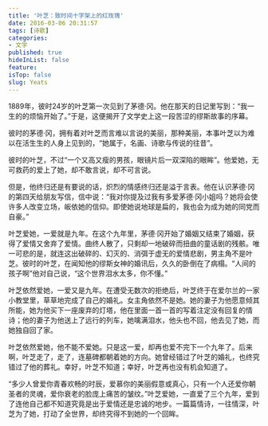 ```yaml
---
title: '叶芝：致时间十字架上的红玫瑰'
date: 2016-03-06 20:31:57
tags: [诗歌]
categories:
- 文学
published: true
hideInList: false
feature: 
isTop: false
slug: Yeats
---
```

1889年，彼时24岁的叶芝第一次见到了茅德·冈。他在那天的日记里写到：“我一生的的烦恼开始了。”于是，这便揭开了文学史上这一段苦涩的缪斯故事的序幕。

彼时的茅德·冈，拥有着对叶芝而言难以言说的美丽，那种美丽，本事叶芝以为难以在活生生的人身上见到的，“她属于，名画、诗歌与传说的往昔”。

彼时的叶芝，不过“一个又高又瘦的男孩，眼镜片后一双深陷的眼眸”。他爱她，无可救药的爱上了她，却不敢言说，却不可言说。

但是，他终归还是有要说的话，炽烈的情感终归还是溢于言表。他在认识茅德·冈的第四天给朋友写信，信中说：“我对你提及过我有多爱茅德·冈小姐吗？她将会使许多人改变立场，皈依她的信仰。即使她说地球是扁的，我也会为成为她的同党而自豪。”

叶芝爱她，一爱就是九年。在这个九年里，茅德·冈开始了婚姻又结束了婚姻，获得了爱情又舍弃了爱情。曲终人散了，只剩却一地破碎而扭曲的童话剧的残骸。唯一可悲的是，就连这出破碎的、幻灭的、消弭于虚无的爱情悲剧，男主角不是叶芝。彼时的叶芝，在闻知他的缪斯女神的婚讯后，久久的卧倒在了病榻。“人间的孩子啊”他对自己说，“这个世界泪水太多，你不懂。”

叶芝依然爱她，一爱又是九年。在遭受无数次的拒绝后，叶芝终于在爱尔兰的一家小教堂里，草草地完成了自己的婚礼。女主角依然不是她。她的妻子为他愿意倾其所能，她为他买下一座废弃的灯塔，他在里面一首一首的写着注定没有回复的情诗；他的妻子为他送上了远行的列车，她噙满泪水，他头也不回，他去见了她，而她独自回了家。

叶芝依然爱她，他不能不爱她。只是这一爱，却再也爱不完下一个九年了。后来啊，叶芝走了，走了，连墓碑都朝着她的方向。她曾经错过了叶芝的婚礼，也终究错过了他的葬礼。幸好，叶芝不知道；幸好，叶芝再也没有机会知道了。

“多少人曾爱你青春欢畅的时辰，爱慕你的美丽假意或真心，只有一个人还爱你朝圣者的灵魂，爱你衰老的脸庞上痛苦的皱纹。”叶芝爱她，一直爱了三个九年，爱到了连他自己都不知道究竟是出于爱情还是忠诚的地步。一篇篇情诗，一往情深，叶芝为了她，打动了全世界，却终究得不到她的一个回眸。
